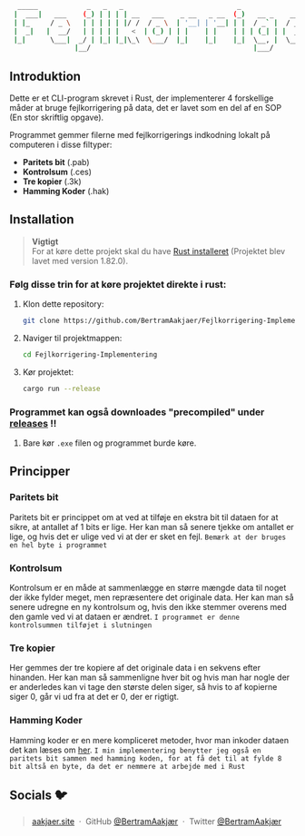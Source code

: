 ```bash
  _____            _   _   _                            _                         _
 |  ___|   ___    (_) | | | | __   ___    _ __   _ __  (_)   __ _    ___   _ __  (_)  _ __     __ _
 | |_     / _ \   | | | | | |/ /  / _ \  | '__| | '__| | |  / _` |  / _ \ | '__| | | | '_ \   / _` |
 |  _|   |  __/   | | | | |   <  | (_) | | |    | |    | | | (_| | |  __/ | |    | | | | | | | (_| |
 |_|      \___|  _/ | |_| |_|\_\  \___/  |_|    |_|    |_|  \__, |  \___| |_|    |_| |_| |_|  \__, |
                |__/                                        |___/                             |___/
```

## **Introduktion**
Dette er et CLI-program skrevet i Rust, der implementerer 4 forskellige måder at bruge fejlkorrigering på data, det er lavet som en del af en SOP (En stor skriftlig opgave).

Programmet gemmer filerne med fejlkorrigerings indkodning lokalt på computeren i disse filtyper:
- **Paritets bit** (.pab)
- **Kontrolsum** (.ces)
- **Tre kopier** (.3k)
- **Hamming Koder** (.hak)

##  **Installation**
>  **Vigtigt**     
>  For at køre dette projekt skal du have [Rust installeret](https://www.rust-lang.org/tools/install) (Projektet blev lavet med version 1.82.0).

### **Følg disse trin for at køre projektet direkte i rust:**
1. Klon dette repository:
    ```bash
    git clone https://github.com/BertramAakjaer/Fejlkorrigering-Implementering.git
    ```
2. Naviger til projektmappen:
    ```bash
    cd Fejlkorrigering-Implementering
    ```
3. Kør projektet:
    ```bash
    cargo run --release
    ```

### **Programmet kan også downloades "precompiled" under [releases](https://github.com/BertramAakjaer/Fejlkorrigering-Implementering/releases/tag/Fejlkorrigering) !!**

1. Bare kør `.exe` filen og programmet burde køre.


##  **Principper**
### **Paritets bit**
Paritets bit er princippet om at ved at tilføje en ekstra bit til dataen for at sikre, at antallet af 1 bits er lige. Her kan man så senere tjekke om antallet er lige, og hvis det er ulige ved vi at der er sket en fejl. `Bemærk at der bruges en hel byte i programmet`

### **Kontrolsum**
Kontrolsum er en måde at sammenlægge en større mængde data til noget der ikke fylder meget, men repræsentere det originale data. Her kan man så senere udregne en ny kontrolsum og, hvis den ikke stemmer overens med den gamle ved vi at dataen er ændret. `I programmet er denne kontrolsummen tilføjet i slutningen`

### **Tre kopier**
Her gemmes der tre kopiere af det originale data i en sekvens efter hinanden. Her kan man så sammenligne hver bit og hvis man har nogle der er anderledes kan vi tage den største delen siger, så hvis to af kopierne siger 0, går vi ud fra at det er 0, der er rigtigt.

### Hamming Koder
Hamming koder er en mere kompliceret metoder, hvor man inkoder dataen det kan læses om [her](https://people.math.aau.dk/~olav/gymnasie/talk2.pdf). `I min implementering benytter jeg også en paritets bit sammen med hamming koden, for at få det til at fylde 8 bit altså en byte, da det er nemmere at arbejde med i Rust`

##  **Socials** 🐦
>  [aakjaer.site](https://www.aakjaer.site) &nbsp;&middot;&nbsp;
>  GitHub [@BertramAakjær](https://github.com/BertramAakjaer) &nbsp;&middot;&nbsp;
>  Twitter [@BertramAakjær](https://twitter.com/BertramAakjaer)